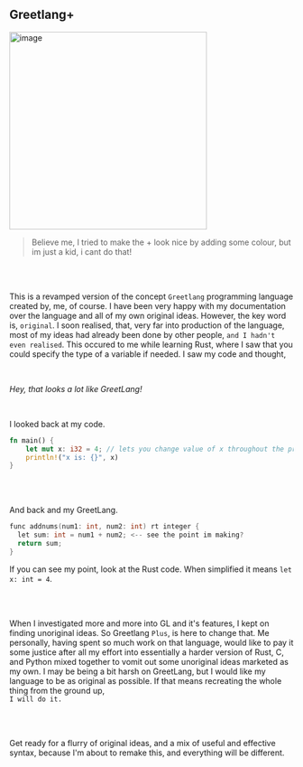 ## Greetlang+

<img width="350" alt="image" src="https://user-images.githubusercontent.com/104099162/233198214-487a91d5-35f1-4dbc-838f-70de6f8e4671.jpeg">

>Believe me, I tried to make the + look nice by adding some colour, but im just a kid, i cant do that!

<br />
<br />

This is a revamped version of the concept `Greetlang` programming language created by, me, of course. I have been very happy with my documentation over the language and all of my own original ideas. However, the key word is, `original`. I soon realised, that, very far into production of the language, most of my ideas had already been done by other people, `and I hadn't even realised`. This occured to me while learning Rust, where I saw that you could specify the type of a variable if needed. I saw my code and thought, <br />

<br />

*Hey, that looks a lot like GreetLang!*

<br />

I looked back at my code. <br />

```rs
fn main() {
    let mut x: i32 = 4; // lets you change value of x throughout the program
    println!("x is: {}", x)
}
```

<br />
<br />

And back and my GreetLang. <br />

```c
func addnums(num1: int, num2: int) rt integer {
  let sum: int = num1 + num2; <-- see the point im making? 
  return sum;
}
```

If you can see my point, look at the Rust code. When simplified it means `let x: int = 4`.

<br />
<br />

When I investigated more and more into GL and it's features, I kept on finding unoriginal ideas. So Greetlang `Plus`, is here to change that. Me personally, having spent so much work on that language, would like to pay it some justice after all my effort into essentially a harder version of Rust, C, and Python mixed together to vomit out some unoriginal ideas marketed as my own. I may be being a bit harsh on GreetLang, but I would like my language to be as original as possible. If that means recreating the whole thing from the ground up, <br />
`I will do it.`

<br />
<br />

Get ready for a flurry of original ideas, and a mix of useful and effective syntax, because I'm about to remake this, and everything will be different.















